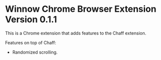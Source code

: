 Winnow Chrome Browser Extension
Version 0.1.1
=====

This is a Chrome extension that adds features to the Chaff extension.

Features on top of Chaff:
- Randomized scrolling.

